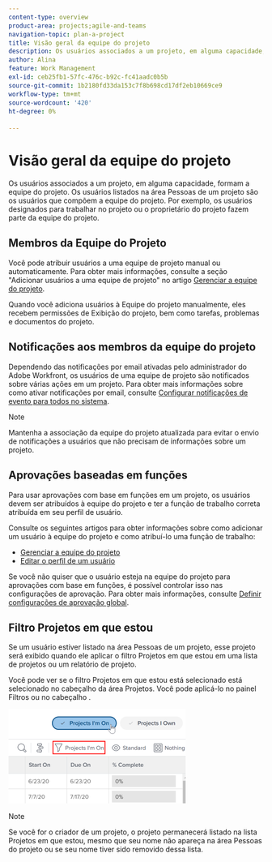 ```yaml
---
content-type: overview
product-area: projects;agile-and-teams
navigation-topic: plan-a-project
title: Visão geral da equipe do projeto
description: Os usuários associados a um projeto, em alguma capacidade, formam a equipe do projeto. Os usuários listados na área Pessoas de um projeto são os usuários que compõem a equipe do projeto.
author: Alina
feature: Work Management
exl-id: ceb25fb1-57fc-476c-b92c-fc41aadc0b5b
source-git-commit: 1b2180fd33da153c7f8b698cd17df2eb10669ce9
workflow-type: tm+mt
source-wordcount: '420'
ht-degree: 0%

---
```


# Visão geral da equipe do projeto

Os usuários associados a um projeto, em alguma capacidade, formam a equipe do projeto. Os usuários listados na área Pessoas de um projeto são os usuários que compõem a equipe do projeto. Por exemplo, os usuários designados para trabalhar no projeto ou o proprietário do projeto fazem parte da equipe do projeto.

## Membros da Equipe do Projeto

Você pode atribuir usuários a uma equipe de projeto manual ou automaticamente. Para obter mais informações, consulte a seção &quot;Adicionar usuários a uma equipe de projeto&quot; no artigo [Gerenciar a equipe do projeto](../../../manage-work/projects/planning-a-project/manage-project-team.md).

Quando você adiciona usuários à Equipe do projeto manualmente, eles recebem permissões de Exibição do projeto, bem como tarefas, problemas e documentos do projeto.

## Notificações aos membros da equipe do projeto

Dependendo das notificações por email ativadas pelo administrador do Adobe Workfront, os usuários de uma equipe de projeto são notificados sobre várias ações em um projeto. Para obter mais informações sobre como ativar notificações por email, consulte [Configurar notificações de evento para todos no sistema](../../../administration-and-setup/manage-workfront/emails/configure-event-notifications-for-everyone-in-the-system.md).

>[!NOTE]
>
>Mantenha a associação da equipe do projeto atualizada para evitar o envio de notificações a usuários que não precisam de informações sobre um projeto.

## Aprovações baseadas em funções

Para usar aprovações com base em funções em um projeto, os usuários devem ser atribuídos à equipe do projeto e ter a função de trabalho correta atribuída em seu perfil de usuário.

Consulte os seguintes artigos para obter informações sobre como adicionar um usuário à equipe do projeto e como atribuí-lo uma função de trabalho:

* [Gerenciar a equipe do projeto](../../../manage-work/projects/planning-a-project/manage-project-team.md)
* [Editar o perfil de um usuário](../../../administration-and-setup/add-users/create-and-manage-users/edit-a-users-profile.md)

Se você não quiser que o usuário esteja na equipe do projeto para aprovações com base em funções, é possível controlar isso nas configurações de aprovação. Para obter mais informações, consulte [Definir configurações de aprovação global](../../../administration-and-setup/customize-workfront/configure-approval-milestone-processes/establish-approval-settings.md).

## Filtro Projetos em que estou

Se um usuário estiver listado na área Pessoas de um projeto, esse projeto será exibido quando ele aplicar o filtro Projetos em que estou em uma lista de projetos ou um relatório de projeto.

Você pode ver se o filtro Projetos em que estou está selecionado está selecionado no cabeçalho da área Projetos. Você pode aplicá-lo no painel Filtros ou no cabeçalho .

![](assets/nwe-project-list-buttons-350x187.png)

>[!NOTE]
>
>Se você for o criador de um projeto, o projeto permanecerá listado na lista Projetos em que estou, mesmo que seu nome não apareça na área Pessoas do projeto ou se seu nome tiver sido removido dessa lista.
